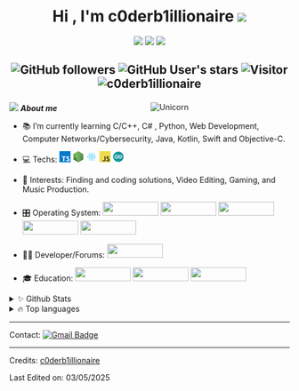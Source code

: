 <h1 align="center"><b>Hi , I'm c0derb1illionaire </b><img src="https://media.giphy.com/media/hvRJCLFzcasrR4ia7z/giphy.gif" width="35"></h1>
<!--  -->
<p align="center">
<picture><img src = "https://media0.giphy.com/media/KDDpcKigbfFpnejZs6/giphy.gif?cid=ecf05e47oy6f4zjs8g1qoiystc56cu7r9tb8a1fe76e05oty&rid=giphy.gif" width = 70px></picture>
<picture><img src = "https://github.com/7oSkaaa/7oSkaaa/blob/main/Images/about_me.gif?raw=true" width = 50px></picture>
<picture><img src = "https://media0.giphy.com/media/KDDpcKigbfFpnejZs6/giphy.gif?cid=ecf05e47oy6f4zjs8g1qoiystc56cu7r9tb8a1fe76e05oty&rid=giphy.gif" width = 70px></picture>



## <p align="center">![GitHub followers](https://img.shields.io/github/followers/c0derb1illionaire?style=social) ![GitHub User's stars](https://img.shields.io/github/stars/c0derb1illionaire?style=social) ![Visitor](https://visitor-badge.laobi.icu/badge?page_id=c0derb1illionaire.repoName) <img src="https://komarev.com/ghpvc/?username=c0derb1illionaire" alt="c0derb1illionaire" />

<img src="https://media.giphy.com/media/HCevnBRJE6Z6n2VqlG/giphy.gif?cid=ecf05e47uhvkg6n0o1d037rlnd42hovp72wsjwxvb7ybtbqg&ep=v1_gifs_related&rid=giphy.gif&ct=g" width="35px">&nbsp;***About me***
<img align="right" width=250px alt="Unicorn" src="https://media.giphy.com/media/Rpl1sod1vCXK0L2SUN/giphy.gif?cid=ecf05e47s5qtgeluqm09ob6s9250y27xze2fe7vqmsx6xduj&ep=v1_gifs_search&rid=giphy.gif&ct=g" />
- :books: I’m currently learning C/C++, C# , Python, Web Development, Computer Networks/Cybersecurity, Java, Kotlin, Swift and Objective-C.
- :computer: Techs: <img height="20" src="https://raw.githubusercontent.com/github/explore/80688e429a7d4ef2fca1e82350fe8e3517d3494d/topics/typescript/typescript.png">  <img height="20" src="https://raw.githubusercontent.com/github/explore/80688e429a7d4ef2fca1e82350fe8e3517d3494d/topics/nodejs/nodejs.png">  <img height="20" src="https://raw.githubusercontent.com/github/explore/80688e429a7d4ef2fca1e82350fe8e3517d3494d/topics/react/react.png">  <img height="20" src="https://raw.githubusercontent.com/github/explore/80688e429a7d4ef2fca1e82350fe8e3517d3494d/topics/javascript/javascript.png">  <img height="20" src="https://raw.githubusercontent.com/github/explore/80688e429a7d4ef2fca1e82350fe8e3517d3494d/topics/arduino/arduino.png">
- :pushpin: Interests: Finding and coding solutions, Video Editing, Gaming, and Music Production.
- 🎛️ Operating System: <img src="https://img.shields.io/badge/Windows%2011-%230079d5.svg?style=for-the-badge&logo=Windows%2011&logoColor=white" 
     width="100" 
     height="25" />
  <img src="https://img.shields.io/badge/Android-3DDC84?style=for-the-badge&logo=android&logoColor=white" 
     width="100" 
     height="25" />
  <img src="https://img.shields.io/badge/Arch%20Linux-1793D1?logo=arch-linux&logoColor=fff&style=for-the-badge" 
     width="100" 
     height="25" />
  <img src="https://img.shields.io/badge/Debian-D70A53?style=for-the-badge&logo=debian&logoColor=white" 
     width="100" 
     height="25" />
  <img src="https://img.shields.io/badge/Kali-268BEE?style=for-the-badge&logo=kalilinux&logoColor=white" 
     width="100" 
     height="25" />
- 🧑‍💻 Developer/Forums: <img src="https://img.shields.io/badge/Reddit-%23FF4500.svg?style=for-the-badge&logo=Reddit&logoColor=white" 
     width="100" 
     height="25" />
  
- 🎓 Education: 
     <img src="https://img.shields.io/badge/edX-%2302262B.svg?style=for-the-badge&logo=edX&logoColor=white" 
     width="100" 
     height="25" />
     <img src="https://img.shields.io/badge/Udemy-A435F0?style=for-the-badge&logo=Udemy&logoColor=white" 
     width="100" 
     height="25" />
     <img src="https://img.shields.io/badge/Freecodecamp-%23123.svg?style=for-the-badge&logo=freecodecamp&logoColor=green" 
     width="100" 
     height="25" />
     
<details>
  <summary>✨ Github Stats</summary>
  <br>
  <img align="left" alt="c0derb1illionaire's Github Stats" src="https://github-readme-stats.vercel.app/api?username=c0derb1illionaire&show_icons=true&theme=dracula" />
  <br>
  <br>
  <br>
  <br>
  <br>
  <br>
  <br>
  <br>
  <br>
</details>
<details>
  <summary>🔥 Top languages</summary>
  <br>
  <img align="left" alt="c0derb1illionaire's Github Stats" src="https://github-readme-stats.vercel.app/api/top-langs/?username=c0derb1illionaire&theme=dracula" /> <br>
  <br>
  <br>
  <br>
  <br>
  <br>
  <br>
  <br>
</details>

----
Contact: [![Gmail Badge](https://img.shields.io/badge/-Gmail-c14438?style=flat-square&logo=Gmail&logoColor=white&link=mailto:contato.weltonf@gmail.com)](mailto:nicebutrelentless@hotmail.com)

----
Credits: [c0derb1illionaire](https://github.com/c0derb1illionaire)

Last Edited on: 03/05/2025
